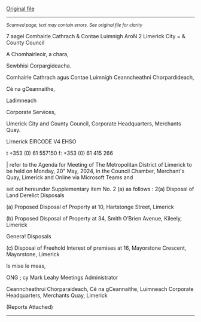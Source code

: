 [Original file](https://www.limerick.ie/sites/default/files/media/documents/2024-05/00-supplementary-agenda-meeting-of-the-metropolitan-district-of-limerick-20th-may-2024.pdf)

---
*<small>Scanned page, text may contain errors. See original file for clarity</small>*  

7 aagel Comhairle Cathrach
& Contae Luimnigh
AroN 2
Limerick City
= & County Council

A Chomhairleoir, a chara,

Sewbhisi Corpargideacha.

Comhairle Cathrach agus Contae Luimnigh
Ceanncheathni Chorpardideach,

Cé na gCeannaithe,

Ladimneach

Corporate Services,

Umerick City and County Council,
Corporate Headquarters,
Merchants Quay.

Lirnerick
EIRCODE V4 EHSO

t +353 (0) 61 557150
f: +353 (0) 61 415 266

| refer to the Agenda for Meeting of The Metropolitan District of Limerick to be held on Monday, 20"
May, 2024, in the Council Chamber, Merchant's Quay, Limerick and Online via Microsoft Teams and

set out hereunder Supplementary item No. 2 (a) as follows :
2(a) Disposal of Land
Derelict Disposals

(a) Proposed Disposal of Property at 10, Hartstonge Street, Limerick

(b) Proposed Disposal of Property at 34, Smith O’Brien Avenue, Kileely, Limerick

Genera! Disposals

(c) Disposal of Freehold Interest of premises at 16, Mayorstone Crescent, Mayorstone, Limerick

Is mise le meas,

ONG ; cy
Mark Leahy
Meetings Administrator

Ceanncheathrui Chorparaideach, Cé na gCeannaithe, Luimneach
Corporate Headquarters, Merchants Quay, Limerick

(Reports Attached)


---
